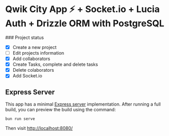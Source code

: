 # Qwik City App ⚡️ + Socket.io + Lucia Auth + Drizzle ORM with PostgreSQL

\### Project status

- [x] Create a new project
- [ ] Edit projects information
- [x] Add collaborators
- [x] Create Tasks, complete and delete tasks
- [x] Delete colaborators
- [x] Add Socket.io

## Express Server

This app has a minimal [Express server](https://expressjs.com/) implementation. After running a full build, you can preview the build using the command:

```
bun run serve
```

Then visit [http://localhost:8080/](http://localhost:8080/)
